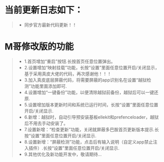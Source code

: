 # 当前更新日志如下：

> - 同步官方最新代码更新！！

# M哥修改版的功能

> - 1.首页增加“重启”按钮.长按首页任意位置弹出。
> - 2.设置增加“映射挂载”功能，长按“设置”里面任意位置开启/关闭显示，基于采用真皮大佬的代码，再次感谢他！！！
> - 3.加入真皮底层屏蔽代码，将需要屏蔽的app识别名在设置“越狱检测”功能里面添加即可.
> - 4.设置增加“一键备份”功能，以便清除越狱前备份，越狱后可以一键还原.
> - 5.设置增加版本更新时间和系统已运行时间，长按“设置”里面任意位置开启/关闭显示.
> - 6.新增：越狱时，自动引导预安装基板ellekit和prefenceloader，越狱后不用去手动安装了。
> - 7.设置新增：“检查更新”功能，关闭就屏蔽多巴胺首页更新版本提示.长按“设置”里面任意位置开启/关闭显示.
> - 8.设置新增：“屏蔽检测”功能，点击后有输入说明（自定义app禁止注入插件）.长按“设置”里面任意位置开启/关闭显示.
> - 9.其他优化及新功能开发中，敬请期待...
